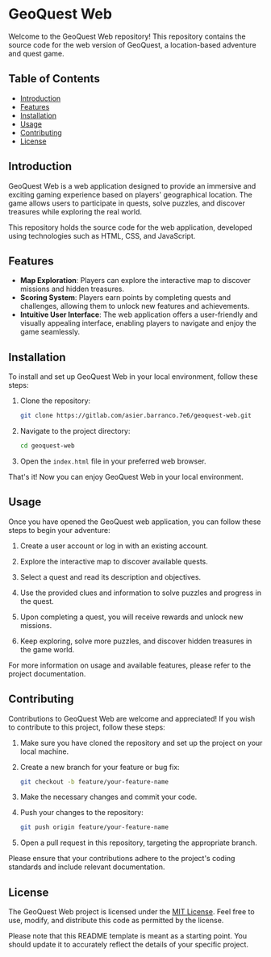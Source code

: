 # GeoQuest Web

Welcome to the GeoQuest Web repository! This repository contains the source code for the web version of GeoQuest, a location-based adventure and quest game.

## Table of Contents

- [Introduction](#introduction)
- [Features](#features)
- [Installation](#installation)
- [Usage](#usage)
- [Contributing](#contributing)
- [License](#license)

## Introduction

GeoQuest Web is a web application designed to provide an immersive and exciting gaming experience based on players' geographical location. The game allows users to participate in quests, solve puzzles, and discover treasures while exploring the real world.

This repository holds the source code for the web application, developed using technologies such as HTML, CSS, and JavaScript.

## Features

- **Map Exploration**: Players can explore the interactive map to discover missions and hidden treasures.
- **Scoring System**: Players earn points by completing quests and challenges, allowing them to unlock new features and achievements.
- **Intuitive User Interface**: The web application offers a user-friendly and visually appealing interface, enabling players to navigate and enjoy the game seamlessly.

## Installation

To install and set up GeoQuest Web in your local environment, follow these steps:

1. Clone the repository:

   ```bash
   git clone https://gitlab.com/asier.barranco.7e6/geoquest-web.git
   ```

2. Navigate to the project directory:

   ```bash
   cd geoquest-web
   ```

3. Open the `index.html` file in your preferred web browser.

That's it! Now you can enjoy GeoQuest Web in your local environment.

## Usage

Once you have opened the GeoQuest web application, you can follow these steps to begin your adventure:

1. Create a user account or log in with an existing account.

2. Explore the interactive map to discover available quests.

3. Select a quest and read its description and objectives.

4. Use the provided clues and information to solve puzzles and progress in the quest.

5. Upon completing a quest, you will receive rewards and unlock new missions.

6. Keep exploring, solve more puzzles, and discover hidden treasures in the game world.

For more information on usage and available features, please refer to the project documentation.

## Contributing

Contributions to GeoQuest Web are welcome and appreciated! If you wish to contribute to this project, follow these steps:

1. Make sure you have cloned the repository and set up the project on your local machine.

2. Create a new branch for your feature or bug fix:

   ```bash
   git checkout -b feature/your-feature-name
   ```

3. Make the necessary changes and commit your code.

4. Push your changes to the repository:

   ```bash
   git push origin feature/your-feature-name
   ```

5. Open a pull request in this repository, targeting the appropriate branch.

Please ensure that your contributions adhere to the project's coding standards and include relevant documentation.

## License

The GeoQuest Web project is licensed under the [MIT License](LICENSE). Feel free to use, modify, and distribute this code as permitted by the license.

Please note that this README template is meant as a starting point. You should update it to accurately reflect the details of your specific project.
